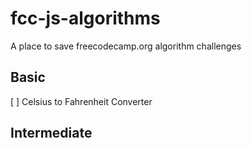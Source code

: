 # fcc-js-algorithms
A place to save freecodecamp.org algorithm challenges

## Basic
[ ] Celsius to Fahrenheit Converter

## Intermediate

##

